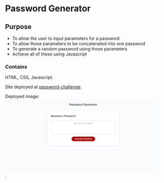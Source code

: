 # Password Generator

## Purpose
- To allow the user to input parameters for a password
- To allow those parameters to be concatenated into one password
- To generate a random password using those parameters
- Achieve all of these using Javascript

### Contains
HTML, CSS, Javascript.

Site deployed at [password-challenge](https://aucoats.github.io/password-challenge).

Deployed image: 
![password-challenge](./assets/images/deployed.png).
